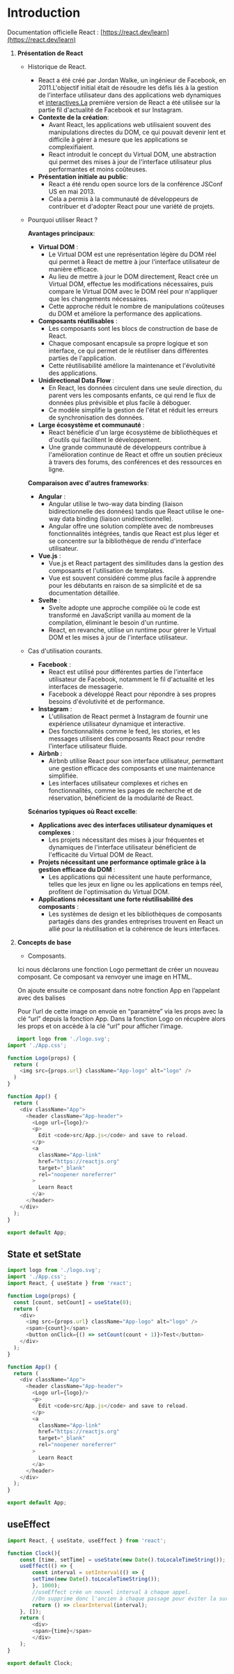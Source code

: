# Introduction

Documentation officielle React : [https://react.dev/learn](https://react.dev/learn)

1. **Présentation de React**
    
    - Historique de React.
        
        - React a été créé par Jordan Walke, un ingénieur de Facebook, en 2011.L'objectif initial était de résoudre les défis liés à la gestion de l'interface utilisateur dans des applications web dynamiques et [interactives.La](http://interactives.La) première version de React a été utilisée sur la partie fil d'actualité de Facebook et sur Instagram.
        - **Contexte de la création**:
            - Avant React, les applications web utilisaient souvent des manipulations directes du DOM, ce qui pouvait devenir lent et difficile à gérer à mesure que les applications se complexifiaient.
            - React introduit le concept du Virtual DOM, une abstraction qui permet des mises à jour de l'interface utilisateur plus performantes et moins coûteuses.
        - **Présentation initiale au public**:
            - React a été rendu open source lors de la conférence JSConf US en mai 2013.
            - Cela a permis à la communauté de développeurs de contribuer et d'adopter React pour une variété de projets.
    - Pourquoi utiliser React ?
        
        **Avantages principaux**:
        
        - **Virtual DOM** :
            - Le Virtual DOM est une représentation légère du DOM réel qui permet à React de mettre à jour l'interface utilisateur de manière efficace.
            - Au lieu de mettre à jour le DOM directement, React crée un Virtual DOM, effectue les modifications nécessaires, puis compare le Virtual DOM avec le DOM réel pour n'appliquer que les changements nécessaires.
            - Cette approche réduit le nombre de manipulations coûteuses du DOM et améliore la performance des applications.
        - **Composants réutilisables** :
            - Les composants sont les blocs de construction de base de React.
            - Chaque composant encapsule sa propre logique et son interface, ce qui permet de le réutiliser dans différentes parties de l'application.
            - Cette réutilisabilité améliore la maintenance et l'évolutivité des applications.
        - **Unidirectional Data Flow** :
            - En React, les données circulent dans une seule direction, du parent vers les composants enfants, ce qui rend le flux de données plus prévisible et plus facile à déboguer.
            - Ce modèle simplifie la gestion de l'état et réduit les erreurs de synchronisation des données.
        - **Large écosystème et communauté** :
            - React bénéficie d'un large écosystème de bibliothèques et d'outils qui facilitent le développement.
            - Une grande communauté de développeurs contribue à l'amélioration continue de React et offre un soutien précieux à travers des forums, des conférences et des ressources en ligne.
        
        **Comparaison avec d'autres frameworks**:
        
        - **Angular** :
            - Angular utilise le two-way data binding (liaison bidirectionnelle des données) tandis que React utilise le one-way data binding (liaison unidirectionnelle).
            - Angular offre une solution complète avec de nombreuses fonctionnalités intégrées, tandis que React est plus léger et se concentre sur la bibliothèque de rendu d'interface utilisateur.
        - **Vue.js** :
            - Vue.js et React partagent des similitudes dans la gestion des composants et l'utilisation de templates.
            - Vue est souvent considéré comme plus facile à apprendre pour les débutants en raison de sa simplicité et de sa documentation détaillée.
        - **Svelte** :
            - Svelte adopte une approche compilée où le code est transformé en JavaScript vanilla au moment de la compilation, éliminant le besoin d'un runtime.
            - React, en revanche, utilise un runtime pour gérer le Virtual DOM et les mises à jour de l'interface utilisateur.
    - Cas d'utilisation courants.
        
        - **Facebook** :
            - React est utilisé pour différentes parties de l'interface utilisateur de Facebook, notamment le fil d'actualité et les interfaces de messagerie.
            - Facebook a développé React pour répondre à ses propres besoins d'évolutivité et de performance.
        - **Instagram** :
            - L'utilisation de React permet à Instagram de fournir une expérience utilisateur dynamique et interactive.
            - Des fonctionnalités comme le feed, les stories, et les messages utilisent des composants React pour rendre l'interface utilisateur fluide.
        - **Airbnb** :
            - Airbnb utilise React pour son interface utilisateur, permettant une gestion efficace des composants et une maintenance simplifiée.
            - Les interfaces utilisateur complexes et riches en fonctionnalités, comme les pages de recherche et de réservation, bénéficient de la modularité de React.
        
        **Scénarios typiques où React excelle**:
        
        - **Applications avec des interfaces utilisateur dynamiques et complexes** :
            - Les projets nécessitant des mises à jour fréquentes et dynamiques de l'interface utilisateur bénéficient de l'efficacité du Virtual DOM de React.
        - **Projets nécessitant une performance optimale grâce à la gestion efficace du DOM** :
            - Les applications qui nécessitent une haute performance, telles que les jeux en ligne ou les applications en temps réel, profitent de l'optimisation du Virtual DOM.
        - **Applications nécessitant une forte réutilisabilité des composants** :
            - Les systèmes de design et les bibliothèques de composants partagés dans des grandes entreprises trouvent en React un allié pour la réutilisation et la cohérence de leurs interfaces.
2. **Concepts de base**
    
    - Composants.
    
    Ici nous déclarons une fonction Logo permettant de créer un nouveau composant. Ce composant va renvoyer une image en HTML.
    
    On ajoute ensuite ce composant dans notre fonction App en l’appelant avec des balises <Logo />
    
    Pour l’url de cette image on envoie en “paramètre” via les props avec la clé “url” depuis la fonction App. Dans la fonction Logo on récupère alors les props et on accède à la clé “url” pour afficher l’image.
    
```javascript
   import logo from './logo.svg';
import './App.css';

function Logo(props) {
  return (
    <img src={props.url} className="App-logo" alt="logo" />
  )
}

function App() {
  return (
    <div className="App">
      <header className="App-header">
        <Logo url={logo}/>
        <p>
          Edit <code>src/App.js</code> and save to reload.
        </p>
        <a
          className="App-link"
          href="https://reactjs.org"
          target="_blank"
          rel="noopener noreferrer"
        >
          Learn React
        </a>
      </header>
    </div>
  );
}

export default App;

```
## State et setState
```javascript
import logo from './logo.svg';
import './App.css';
import React, { useState } from 'react';

function Logo(props) {
  const [count, setCount] = useState(0);
  return (
    <div>
      <img src={props.url} className="App-logo" alt="logo" />
      <span>{count}</span>
      <button onClick={() => setCount(count + 1)}>Test</button>
    </div>
  );
}

function App() {
  return (
    <div className="App">
      <header className="App-header">
        <Logo url={logo}/>
        <p>
          Edit <code>src/App.js</code> and save to reload.
        </p>
        <a
          className="App-link"
          href="https://reactjs.org"
          target="_blank"
          rel="noopener noreferrer"
        >
          Learn React
        </a>
      </header>
    </div>
  );
}

export default App;

```

## useEffect
```javascript
import React, { useState, useEffect } from 'react';

function Clock(){
    const [time, setTime] = useState(new Date().toLocaleTimeString());
    useEffect(() => {
        const interval = setInterval(() => {
        setTime(new Date().toLocaleTimeString());
        }, 1000);
        //useEffect crée un nouvel interval à chaque appel. 
        //On supprime donc l'ancien à chaque passage pour éviter la surcharge
        return () => clearInterval(interval);
    }, []);
    return (
        <div>
        <span>{time}</span>
        </div>
    );
}

export default Clock;
```
